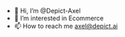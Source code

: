 - 👋 Hi, I’m @Depict-Axel
- 👀 I’m interested in Ecommerce        
- 📫 How to reach me axel@depict.ai

<!---
Depict-Axel/Depict-Axel is a ✨ special ✨ repository because its `README.md` (this file) appears on your GitHub profile.
You can click the Preview link to take a look at your changes.
--->
